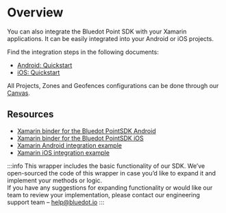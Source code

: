 Overview
=================================

You can also integrate the Bluedot Point SDK with your Xamarin applications. It can be easily integrated into your Android or iOS projects.

Find the integration steps in the following documents:

*   [Android: Quickstart](./Android.md)
*   [iOS: Quickstart](./iOS.md)

All Projects, Zones and Geofences configurations can be done through our [Canvas](../../Canvas/Overview.md).

Resources
---------

*   [Xamarin binder for the Bluedot PointSDK Android](https://github.com/Bluedot-Innovation/PointSDK-Xamarin-Android)
*   [Xamarin binder for the Bluedot PointSDK iOS](https://github.com/Bluedot-Innovation/Bluedot-PointSDK-Xamarin-iOS)
*   [Xamarin Android integration example](https://github.com/Bluedot-Innovation/PointSDK-Xamarin-minimal-app-Android)
*   [Xamarin iOS integration example](https://github.com/Bluedot-Innovation/PointSDK-Xamarin-minimal-app-iOS)


:::info
This wrapper includes the basic functionality of our SDK. We’ve open-sourced the code of this wrapper in case you’d like to expand it and implement your methods or logic.  
If you have any suggestions for expanding functionality or would like our team to review your implementation, please contact our engineering support team – [help@bluedot.io](mailto:help@bluedot.ok)
:::